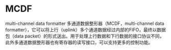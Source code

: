 # MCDF
multi-channel data formatter
多通道数据整形器（MCDF，multi-channel data formatter），它可以将上行（uplink）多个通道数据经过内部的FIFO，最终以数据包（data packet）的形式送出。用于处理上行数据和下行数据的接口协议不同，此外多通道数据整形器也有寄存器的读写接口，可以支持更多的控制功能。

